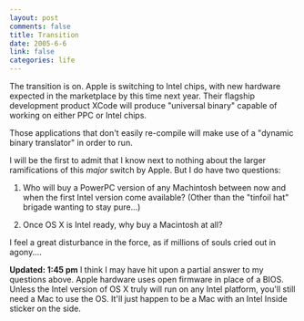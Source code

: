 ```yaml
--- 
layout: post
comments: false
title: Transition
date: 2005-6-6
link: false
categories: life
---
```

The transition is on. Apple is switching to Intel chips, with new hardware expected in the marketplace by this time next year. Their flagship development product XCode will produce "universal binary" capable of working on either PPC or Intel chips.

Those applications that don't easily re-compile will make use of a "dynamic binary translator" in order to run.

I will be the first to admit that I know next to nothing about the larger ramifications of this *major* switch by Apple. But I do have two questions:

1) Who will buy a PowerPC version of any Machintosh between now and when the first Intel version come available? (Other than the "tinfoil hat" brigade wanting to stay pure...)

2) Once OS X is Intel ready, why buy a Macintosh at all?

I feel a great disturbance in the force, as if millions of souls cried out in agony....

<strong>Updated: 1:45 pm</strong>
I think I may have hit upon a partial answer to my questions above. Apple hardware uses open firmware in place of a BIOS. Unless the Intel version of OS X truly will run on any Intel platform, you'll still need a Mac to use the OS. It'll just happen to be a Mac with an Intel Inside sticker on the side.
